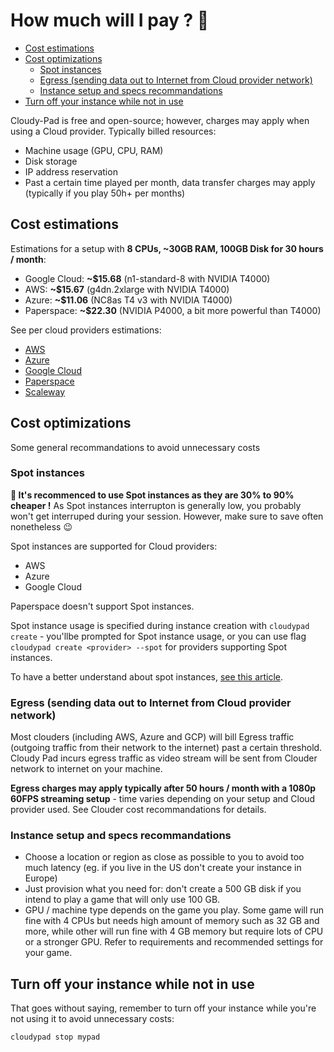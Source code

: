 # How much will I pay ? 🫰

- [Cost estimations](#cost-estimations)
- [Cost optimizations](#cost-optimizations)
  - [Spot instances](#spot-instances)
  - [Egress (sending data out to Internet from Cloud provider network)](#egress-sending-data-out-to-internet-from-cloud-provider-network)
  - [Instance setup and specs recommandations](#instance-setup-and-specs-recommandations)
- [Turn off your instance while not in use](#turn-off-your-instance-while-not-in-use)

Cloudy-Pad is free and open-source; however, charges may apply when using a Cloud provider. Typically billed resources:
- Machine usage (GPU, CPU, RAM)
- Disk storage
- IP address reservation
- Past a certain time played per month, data transfer charges may apply (typically if you play 50h+ per months)

## Cost estimations

Estimations for a setup with **8 CPUs, ~30GB RAM, 100GB Disk for 30 hours / month**:

- Google Cloud: **~$15.68** (n1-standard-8 with NVIDIA T4000)
- AWS: **~$15.67** (g4dn.2xlarge with NVIDIA T4000)
- Azure: **~$11.06** (NC8as T4 v3 with NVIDIA T4000)
- Paperspace: **~$22.30** (NVIDIA P4000, a bit more powerful than T4000)

See per cloud providers estimations:

- [AWS](aws.md)
- [Azure](azure.md)
- [Google Cloud](gcp.md)
- [Paperspace](paperspace.md)
- [Scaleway](scaleway.md)

## Cost optimizations

Some general recommandations to avoid unnecessary costs

### Spot instances

**💸 It's recommenced to use Spot instances as they are 30% to 90% cheaper !** As Spot instances interrupton is generally low, you probably won't get interruped during your session. However, make sure to save often nonetheless 😉

Spot instances are supported for Cloud providers:
- AWS
- Azure
- Google Cloud

Paperspace doesn't support Spot instances.

Spot instance usage is specified during instance creation with `cloudypad create` - you'llbe prompted for Spot instance usage, or you can use flag `cloudypad create <provider> --spot` for providers supporting Spot instances.

To have a better understand about spot instances, [see this article](https://www.cloudzero.com/blog/on-demand-vs-spot-instances/).

### Egress (sending data out to Internet from Cloud provider network)

Most clouders (including AWS, Azure and GCP) will bill Egress traffic (outgoing traffic from their network to the internet) past a certain threshold. Cloudy Pad incurs egress traffic as video stream will be sent from Clouder network to internet on your machine.

**Egress charges may apply typically after 50 hours / month with a 1080p 60FPS streaming setup** - time varies depending on your setup and Cloud provider used.  See Clouder cost recommandations for details. 

### Instance setup and specs recommandations 

- Choose a location or region as close as possible to you to avoid too much latency (eg. if you live in the US don't create your instance in Europe)
- Just provision what you need for: don't create a 500 GB disk if you intend to play a game that will only use 100 GB. 
- GPU / machine type depends on the game you play. Some game will run fine with 4 CPUs but needs high amount of memory such as 32 GB and more, while other will run fine with 4 GB memory but require lots of CPU or a stronger GPU. Refer to requirements and recommended settings for your game.

## Turn off your instance while not in use

That goes without saying, remember to turn off your instance while you're not using it to avoid unnecessary costs:

```sh
cloudypad stop mypad
```